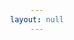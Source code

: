 ```yaml
---
layout: null
---
```


<!DOCTYPE html>
<html>
<head>
    <style>
        html {
            margin: 0;
            padding: 0;
            text-align: center;
        }

        div {
            margin: 0;
            border: 0;
            padding: 0;
            box-sizing: border-box;
            width: 50%;
            height: 400px;
            display: inline-block;
        }

        div iframe {
            width: 100%;
            height: 350px;
        }
    </style>

</head>

<body>
    {% assign examples = "01-hello-world,02-canvas,03-tracer,04-shapes,05-lights,06-more-shapes,07-shadows,08-highlights" | split: "," %}
    {% for example in examples %}
    <div>
        <iframe src="examples/{{ example }}/index.html"></iframe>
        <a href="examples/{{ example }}/index.html">{{ example }}</a>
    </div>
    {% endfor %}
</body>
</html>
